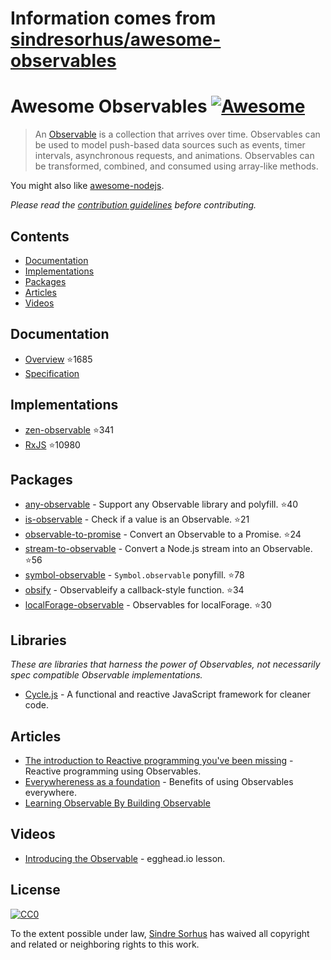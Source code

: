 # Information comes from [sindresorhus/awesome-observables](https://github.com/sindresorhus/awesome-observables)
# Awesome Observables [![Awesome](https://cdn.rawgit.com/sindresorhus/awesome/d7305f38d29fed78fa85652e3a63e154dd8e8829/media/badge.svg)](https://github.com/sindresorhus/awesome)

> An [Observable](https://github.com/zenparsing/es-observable) is a collection that arrives over time. Observables can be used to model push-based data sources such as events, timer intervals, asynchronous requests, and animations. Observables can be transformed, combined, and consumed using array-like methods.

You might also like [awesome-nodejs](https://github.com/sindresorhus/awesome-nodejs).

*Please read the [contribution guidelines](contributing.md) before contributing.*


## Contents

- [Documentation](#documentation)
- [Implementations](#implementations)
- [Packages](#packages)
- [Articles](#articles)
- [Videos](#videos)


## Documentation

- [Overview](https://github.com/zenparsing/es-observable) :star:1685
- [Specification](https://zenparsing.github.io/es-observable/)


## Implementations

- [zen-observable](https://github.com/zenparsing/zen-observable) :star:341
- [RxJS](https://github.com/ReactiveX/RxJS) :star:10980


## Packages

- [any-observable](https://github.com/sindresorhus/any-observable) - Support any Observable library and polyfill. :star:40
- [is-observable](https://github.com/sindresorhus/is-observable) - Check if a value is an Observable. :star:21
- [observable-to-promise](https://github.com/sindresorhus/observable-to-promise) - Convert an Observable to a Promise. :star:24
- [stream-to-observable](https://github.com/jamestalmage/stream-to-observable) - Convert a Node.js stream into an Observable. :star:56
- [symbol-observable](https://github.com/blesh/symbol-observable) - `Symbol.observable` ponyfill. :star:78
- [obsify](https://github.com/samverschueren/obsify) - Observableify a callback-style function. :star:34
- [localForage-observable](https://github.com/thgreasi/localForage-observable) - Observables for localForage. :star:30


## Libraries

*These are libraries that harness the power of Observables, not necessarily spec compatible Observable implementations.*

- [Cycle.js](http://cycle.js.org) - A functional and reactive JavaScript framework for cleaner code.


## Articles

- [The introduction to Reactive programming you've been missing](https://gist.github.com/staltz/868e7e9bc2a7b8c1f754) - Reactive programming using Observables.
- [Everywhereness as a foundation](http://staltz.com/everywhereness-as-a-foundation.html) - Benefits of using Observables everywhere.
- [Learning Observable By Building Observable](https://medium.com/@benlesh/learning-observable-by-building-observable-d5da57405d87)


## Videos

- [Introducing the Observable](https://egghead.io/lessons/javascript-introducing-the-observable) - egghead.io lesson.


## License

[![CC0](http://mirrors.creativecommons.org/presskit/buttons/88x31/svg/cc-zero.svg)](https://creativecommons.org/publicdomain/zero/1.0/)

To the extent possible under law, [Sindre Sorhus](https://sindresorhus.com) has waived all copyright and related or neighboring rights to this work.

